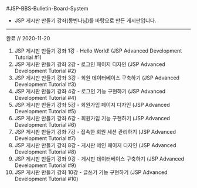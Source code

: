 #JSP-BBS-Bulletin-Board-System

- JSP 게시판 만들기 강좌(동빈나님)를 바탕으로 만든 게시판입니다.

------------
완료 // 2020-11-20
  
1. JSP 게시판 만들기 강좌 1강 - Hello World! (JSP Advanced Development Tutorial #1)
2. JSP 게시판 만들기 강좌 2강 - 로그인 페이지 디자인 (JSP Advanced Development Tutorial #2)
3. JSP 게시판 만들기 강좌 3강 - 회원 데이터베이스 구축하기 (JSP Advanced Development Tutorial #3)
4. JSP 게시판 만들기 강좌 4강 - 로그인 기능 구현하기 (JSP Advanced Development Tutorial #4)
5. JSP 게시판 만들기 강좌 5강 - 회원가입 페이지 디자인 (JSP Advanced Development Tutorial #5)
6. JSP 게시판 만들기 강좌 6강 - 회원가입 기능 구현하기 (JSP Advanced Development Tutorial #6)
7. JSP 게시판 만들기 강좌 7강 - 접속한 회원 세션 관리하기 (JSP Advanced Development Tutorial #7)
8. JSP 게시판 만들기 강좌 8강 - 게시판 메인 페이지 디자인 (JSP Advanced Development Tutorial #8)
9. JSP 게시판 만들기 강좌 9강 - 게시판 데이터베이스 구축하기 (JSP Advanced Development Tutorial #9)
10. JSP 게시판 만들기 강좌 10강 - 글쓰기 기능 구현하기 (JSP Advanced Development Tutorial #10)
